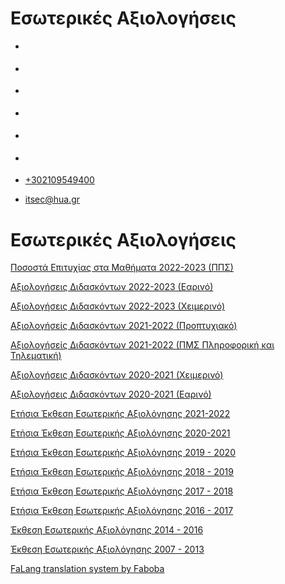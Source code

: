 Εσωτερικές Αξιολογήσεις
===============  

*   [](https://www.facebook.com/ditharokopio)
*   [](https://www.youtube.com/channel/UCEHkYirpXF1nSLxDCrfDZ4A)
*   [](https://www.linkedin.com/company/77699385)
*   [](https://www.instagram.com/dithua)

*   [](https://dit.hua.gr/index.php/el/internal-evaluation)
*   [](https://dit.hua.gr/index.php/en/internal-evaluation)

*   [+302109549400](tel:+302109549400)
*   [itsec@hua.gr](mailto:itsec@hua.gr)

Εσωτερικές Αξιολογήσεις
=======================

[Ποσοστά Επιτυχίας στα Μαθήματα 2022-2023 (ΠΠΣ)](https://dit.hua.gr/images/rate2022-2023.pdf)

[Αξιολογήσεις Διδασκόντων 2022-2023 (Εαρινό)](https://dit.hua.gr/images/2023/2022_2023_%CE%95%CE%91%CE%A1_%CE%91%CE%9E%CE%99%CE%9F%CE%9B%CE%9F%CE%93%CE%97%CE%A3%CE%97_%CE%94%CE%99%CE%94%CE%91%CE%A3%CE%9A%CE%9F%CE%9D%CE%A4%CE%A9%CE%9D_%CE%A4%CE%A0%CE%A4_-_%CE%A6%CF%8D%CE%BB%CE%BB%CE%BF1.pdf)

[Αξιολογήσεις Διδασκόντων 2022-2023 (Χειμερινό)](https://dit.hua.gr/images/2024/2022_2023_XEIM_%CE%91%CE%9E%CE%99%CE%9F%CE%9B%CE%9F%CE%93%CE%97%CE%A3%CE%97_%CE%94%CE%99%CE%94%CE%91%CE%A3%CE%9A%CE%9F%CE%9D%CE%A4%CE%A9%CE%9D_%CE%A4%CE%A0%CE%A4_-_%CE%A6%CF%8D%CE%BB%CE%BB%CE%BF1_1.pdf)

[Αξιολογήσείς Διδασκόντων 2021-2022 (Προπτυχιακό)](https://dit.hua.gr/images/2023/Copy_of_%CE%91%CE%9E%CE%99%CE%9F%CE%9B%CE%9F%CE%93%CE%97%CE%A3%CE%95%CE%99%CE%A3_%CE%94%CE%99%CE%94%CE%91%CE%A3%CE%9A%CE%9F%CE%9D%CE%A4%CE%A9%CE%9D-%CE%9C%CE%91%CE%98%CE%97%CE%9C%CE%91%CE%A4%CE%A9%CE%9D_-_2021-22_-_%CE%91%CE%9E%CE%99%CE%9F%CE%9B%CE%9F%CE%93%CE%97%CE%A3%CE%95%CE%99%CE%A3_%CE%A0%CE%A0%CE%A3.pdf)

[Αξιολογήσείς Διδασκόντων 2021-2022 (ΠΜΣ Πληροφορική και Τηλεματική)](https://dit.hua.gr/images/2023/Copy_of_%CE%91%CE%9E%CE%99%CE%9F%CE%9B%CE%9F%CE%93%CE%97%CE%A3%CE%95%CE%99%CE%A3_%CE%94%CE%99%CE%94%CE%91%CE%A3%CE%9A%CE%9F%CE%9D%CE%A4%CE%A9%CE%9D-%CE%9C%CE%91%CE%98%CE%97%CE%9C%CE%91%CE%A4%CE%A9%CE%9D_-_2021-22_-_%CE%91%CE%9E%CE%99%CE%9F%CE%9B%CE%9F%CE%93%CE%97%CE%A3%CE%95%CE%99%CE%A3_%CE%A0%CE%9C%CE%A3.pdf)

[Αξιολογήσεις Διδασκόντων 2020-2021 (Χειμερινό)](https://drive.google.com/file/d/1K9XFhd_A7JVQKVyqcniIJKY0T6kfIx0f/view?usp=sharing)

[Αξιολογήσεις Διδασκόντων 2020-2021 (Εαρινό)](https://drive.google.com/file/d/1GOZQevgjPWrMXcjgLQMxrj5QAXUjaf-h/view?usp=sharing)

[Ετήσια Έκθεση Εσωτερικής Αξιολόγησης 2021-2022](https://dit.hua.gr/images/2021-2022_%CE%A4%CE%95%CE%9B%CE%99%CE%9A%CE%97_%CE%95%CE%9A%CE%98%CE%95%CE%A3%CE%97-%CE%95%CE%A3%CE%A9%CE%A4%CE%95%CE%A1%CE%99%CE%9A%CE%97%CE%A3-%CE%91%CE%9E%CE%99%CE%9F%CE%9B%CE%9F%CE%93%CE%97%CE%A3%CE%97%CE%A3-2021-22-%CE%A4%CE%A0%CE%A4-1.pdf)

[Ετήσια Έκθεση Εσωτερικής Αξιολόγησης 2020-2021](https://dit.hua.gr/images/2020-2021_E%CE%A3%CE%A9%CE%A4%CE%95%CE%A1%CE%99%CE%9A%CE%97-%CE%95%CE%9A%CE%98%CE%95%CE%A3%CE%97-%CE%91%CE%9E%CE%99%CE%9F%CE%9B%CE%9F%CE%93%CE%97%CE%A3%CE%97%CE%A3-%CE%A0%CE%A4-%CE%91%CE%9A%CE%91%CE%94-%CE%95%CE%A4%CE%9F%CE%A5%CE%A3-2020_2021-%CE%9F%CE%9C%CE%95%CE%91.pdf)

[Ετήσια Έκθεση Εσωτερικής Αξιολόγησης 2019 - 2020](https://dit.hua.gr/images/2019-2020_%CE%91%CE%BD%CF%84%CE%AF%CE%B3%CF%81%CE%B1%CF%86%CE%BF-%CF%84%CE%BF%CF%85-%CE%A4%CE%9C%CE%97%CE%9C%CE%91-%CE%A0%CE%9B%CE%97%CE%A1%CE%9F%CE%A6%CE%9F%CE%A1%CE%99%CE%9A%CE%97%CE%A3-%CE%A4%CE%97%CE%9B%CE%95%CE%9C%CE%91%CE%A4%CE%99%CE%9A%CE%97%CE%A3-%CE%9F%CE%9C%CE%95%CE%91-%CE%95%CE%9A%CE%98%CE%95%CE%A3%CE%97-%CE%95%CE%A3%CE%A9%CE%A4%CE%95%CE%A1%CE%99%CE%9A%CE%97%CE%A3-%CE%91%CE%9E%CE%99%CE%9F%CE%9B%CE%9F%CE%93%CE%97%CE%A3%CE%97%CE%A3-2019-2020.pdf)

[Ετήσια Έκθεση Εσωτερικής Αξιολόγησης 2018 - 2019](https://dit.hua.gr/images/2018-2019_%CE%91%CE%BD%CF%84%CE%AF%CE%B3%CF%81%CE%B1%CF%86%CE%BF-%CF%84%CE%BF%CF%85-%CE%A0%CE%A4_%CE%95%CE%A4%CE%97%CE%A3%CE%99%CE%91-%CE%95%CE%9A%CE%98%CE%95%CE%A3%CE%97_-2018-2019.pdf)

[Ετήσια Έκθεση Εσωτερικής Αξιολόγησης 2017 - 2018](https://dit.hua.gr/images/2024/2017-2018_%CE%91%CE%BD%CF%84%CE%AF%CE%B3%CF%81%CE%B1%CF%86%CE%BF-%CF%84%CE%BF%CF%85-%CE%A0%CE%A4_%CE%95%CF%83%CF%89%CF%84-%CE%88%CE%BA%CE%B8%CE%B5%CF%83%CE%B7-2017-2018.pdf)

[Ετήσια Έκθεση Εσωτερικής Αξιολόγησης 2016 - 2017](https://dit.hua.gr/images/02-DIT_eval_letter-2016-2017-1.pdf)

[Έκθεση Εσωτερικής Αξιολόγησης 2014 - 2016](https://dit.hua.gr/images/02-DIT_eval_letter-2014-2016_final_1.pdf)

[Έκθεση Εσωτερικής Αξιολόγησης 2007 - 2013](https://dit.hua.gr/images/Internal_Eval_final2007_2013.pdf)

[FaLang translation system by Faboba](http://www.faboba.com/ "Faboba : Création de composantJoomla")

[](https://dit.hua.gr/index.php/el/internal-evaluation#)
